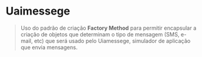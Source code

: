 # Uaimessege 

> Uso do padrão de criação <b>Factory Method</b> para permitir encapsular a criação de objetos que determinam o tipo de mensagem (SMS, e-mail, etc) que será usado pelo Uiamessege, simulador de aplicação que envia mensagens.
